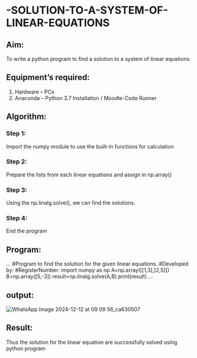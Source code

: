 # -SOLUTION-TO-A-SYSTEM-OF-LINEAR-EQUATIONS
## Aim:
To write a python program to find a solution to a system of linear equations.
## Equipment’s required:
1. 	Hardware – PCs
2. 	Anaconda – Python 3.7 Installation / Moodle-Code Runner
## Algorithm:
### Step 1: 
Import the numpy module to use the built-in functions for calculation
### Step 2: 
Prepare the lists from each linear equations and assign in np.array()
### Step 3: 
Using the np.linalg.solve(), we can find the solutions.
### Step 4: 
End the program
## Program:
...
#Program to find the solution for the given linear equations.
#Developed by: 
#RegisterNumber:
import numpy as np
A=np.array([[1,3],[2,5]])
B=np.array([5,-3])
result=np.linalg.solve(A,B)
print(result)
...
## output:


![WhatsApp Image 2024-12-12 at 09 09 56_ca630507](https://github.com/user-attachments/assets/3d2cfb71-7c87-4d7b-a356-06813a2478f6)

## Result:
Thus the solution for the linear equation are successfully solved
using python program




